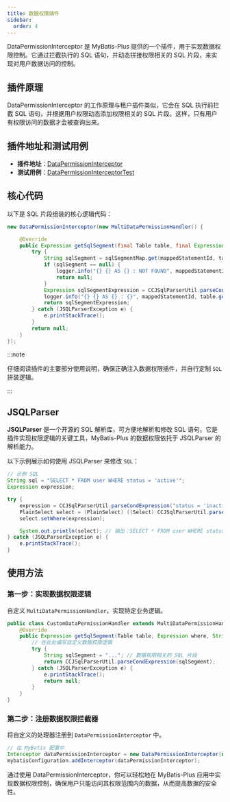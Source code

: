 ```yaml
---
title: 数据权限插件
sidebar:
  order: 4
---
```


DataPermissionInterceptor 是 MyBatis-Plus 提供的一个插件，用于实现数据权限控制。它通过拦截执行的 SQL 语句，并动态拼接权限相关的 SQL 片段，来实现对用户数据访问的控制。

## 插件原理

DataPermissionInterceptor 的工作原理与租户插件类似，它会在 SQL 执行前拦截 SQL 语句，并根据用户权限动态添加权限相关的 SQL 片段。这样，只有用户有权限访问的数据才会被查询出来。

## 插件地址和测试用例

- **插件地址**：[DataPermissionInterceptor](https://gitee.com/baomidou/mybatis-plus/blob/3.0/mybatis-plus-extension/src/main/java/com/baomidou/mybatisplus/extension/plugins/inner/DataPermissionInterceptor.java)
- **测试用例**：[DataPermissionInterceptorTest](https://gitee.com/baomidou/mybatis-plus/blob/3.0/mybatis-plus-extension/src/test/java/com/baomidou/mybatisplus/extension/plugins/inner/DataPermissionInterceptorTest.java)

## 核心代码
以下是 SQL 片段组装的核心逻辑代码：

```java
new DataPermissionInterceptor(new MultiDataPermissionHandler() {

    @Override
    public Expression getSqlSegment(final Table table, final Expression where, final String mappedStatementId) {
        try {
            String sqlSegment = sqlSegmentMap.get(mappedStatementId, table.getName());
            if (sqlSegment == null) {
                logger.info("{} {} AS {} : NOT FOUND", mappedStatementId, table.getName(), table.getAlias());
                return null;
            }
            Expression sqlSegmentExpression = CCJSqlParserUtil.parseCondExpression(sqlSegment);
            logger.info("{} {} AS {} : {}", mappedStatementId, table.getName(), table.getAlias(), sqlSegmentExpression.toString());
            return sqlSegmentExpression;
        } catch (JSQLParserException e) {
            e.printStackTrace();
        }
        return null;
    }
});
```

:::note

仔细阅读插件的主要部分使用说明，确保正确注入数据权限插件，并自行定制 `SQL` 拼装逻辑。

:::

## JSQLParser
**JSQLParser** 是一个开源的 SQL 解析库，可方便地解析和修改 SQL 语句。它是插件实现权限逻辑的关键工具，MyBatis-Plus 的数据权限依托于 JSQLParser 的解析能力。

以下示例展示如何使用 JSQLParser 来修改 `SQL`：

```java
// 示例 SQL
String sql = "SELECT * FROM user WHERE status = 'active'";
Expression expression;

try {
    expression = CCJSqlParserUtil.parseCondExpression("status = 'inactive'");
    PlainSelect select = (PlainSelect) ((Select) CCJSqlParserUtil.parse(sql)).getSelectBody();
    select.setWhere(expression);

    System.out.println(select); // 输出：SELECT * FROM user WHERE status = 'inactive'
} catch (JSQLParserException e) {
    e.printStackTrace();
}
```

## 使用方法

### 第一步：实现数据权限逻辑
自定义 `MultiDataPermissionHandler`，实现特定业务逻辑。

```java
public class CustomDataPermissionHandler extends MultiDataPermissionHandler {
    @Override
    public Expression getSqlSegment(Table table, Expression where, String mappedStatementId) {
        // 在此处编写自定义数据权限逻辑
        try {
            String sqlSegment = "..."; // 数据权限相关的 SQL 片段
            return CCJSqlParserUtil.parseCondExpression(sqlSegment);
        } catch (JSQLParserException e) {
            e.printStackTrace();
            return null;
        }
    }
}
```

### 第二步：注册数据权限拦截器
将自定义的处理器注册到 `DataPermissionInterceptor` 中。

```java
// 在 MyBatis 配置中
Interceptor dataPermissionInterceptor = new DataPermissionInterceptor(new CustomDataPermissionHandler());
mybatisConfiguration.addInterceptor(dataPermissionInterceptor);
```

通过使用 DataPermissionInterceptor，你可以轻松地在 MyBatis-Plus 应用中实现数据权限控制，确保用户只能访问其权限范围内的数据，从而提高数据的安全性。
